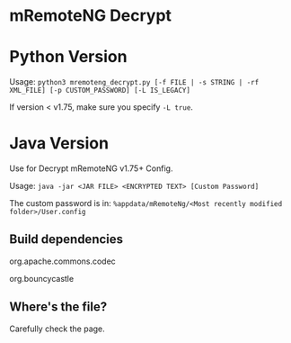 # mRemoteNG Decrypt

# Python Version

Usage: `python3 mremoteng_decrypt.py [-f FILE | -s STRING | -rf XML_FILE] [-p CUSTOM_PASSWORD] [-L IS_LEGACY]`

If version < v1.75, make sure you specify `-L true`.

# Java Version

Use for Decrypt mRemoteNG v1.75+ Config. 

Usage: `java -jar <JAR FILE> <ENCRYPTED TEXT> [Custom Password]`

The custom password is in: `%appdata/mRemoteNg/<Most recently modified folder>/User.config`

## Build dependencies

org.apache.commons.codec

org.bouncycastle

## Where's the file?

Carefully check the page.
